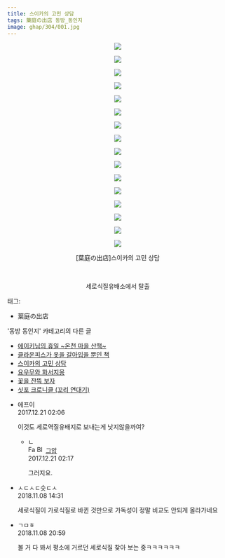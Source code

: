 ```yaml
---
title: 스이카의 고민 상담
tags: 葉庭の出店 동방_동인지
image: ghap/304/001.jpg
---
```

<div class="article">
<p style="text-align: center; clear: none; float: none;"><img src="{{ site.nasurl }}/ghap/304/001.jpg"/></p>
<p style="text-align: center; clear: none; float: none;"><img src="{{ site.nasurl }}/ghap/304/002.jpg"/></p>
<p style="text-align: center; clear: none; float: none;"><img src="{{ site.nasurl }}/ghap/304/003.jpg"/></p>
<p style="text-align: center; clear: none; float: none;"><img src="{{ site.nasurl }}/ghap/304/004.jpg"/></p>
<p style="text-align: center; clear: none; float: none;"><img src="{{ site.nasurl }}/ghap/304/005.jpg"/></p>
<p style="text-align: center; clear: none; float: none;"><img src="{{ site.nasurl }}/ghap/304/006.jpg"/></p>
<p style="text-align: center; clear: none; float: none;"><img src="{{ site.nasurl }}/ghap/304/007.jpg"/></p>
<p style="text-align: center; clear: none; float: none;"><img src="{{ site.nasurl }}/ghap/304/008.jpg"/></p>
<p style="text-align: center; clear: none; float: none;"><img src="{{ site.nasurl }}/ghap/304/009.jpg"/></p>
<p style="text-align: center; clear: none; float: none;"><img src="{{ site.nasurl }}/ghap/304/010.jpg"/></p>
<p style="text-align: center; clear: none; float: none;"><img src="{{ site.nasurl }}/ghap/304/011.jpg"/></p>
<p style="text-align: center; clear: none; float: none;"><img src="{{ site.nasurl }}/ghap/304/012.jpg"/></p>
<p style="text-align: center; clear: none; float: none;"><img src="{{ site.nasurl }}/ghap/304/013.jpg"/></p>
<p style="text-align: center; clear: none; float: none;"><img src="{{ site.nasurl }}/ghap/304/014.jpg"/></p>
<p style="text-align: center; clear: none; float: none;"><img src="{{ site.nasurl }}/ghap/304/015.jpg"/></p>
<p style="text-align: center; clear: none; float: none;"><img src="{{ site.nasurl }}/ghap/304/016.jpg"/></p>
<p style="text-align: center; clear: none; float: none;">[葉庭の出店]스이카의 고민 상담</p>
<p style="text-align: center; clear: none; float: none;"><br/></p>
<p style="text-align: center; clear: none; float: none;">세로식질유배소에서 탈출</p>
</div><div class="tagTrail">
<p>태그: </p>
<ul>
<li>葉庭の出店</li>
</ul>
</div><div class="another">
<p>'동방 동인지' 카테고리의 다른 글</p>
<ul>
<li><a href="/2018-11-11-ghap_5181">에이키님의 휴일 ~온천 마을 산책~</a></li>
<li><a href="/2018-11-08-ghap_5165">클라운피스가 옷을 갈아입을 뿐인 책</a></li>
<li><a href="/2018-11-08-ghap_304">스이카의 고민 상담</a></li>
<li><a href="/2018-11-08-ghap_5163">요우무와 화서지몽</a></li>
<li><a href="/2018-11-06-ghap_5162">꽃을 잔뜩 보자</a></li>
<li><a href="/2018-11-02-ghap_5083">싯포 크로니클 (꼬리 연대기)</a></li>
</ul>
</div><div class="cb_module cb_fluid">
<div class="cb_wrt cb_profile">
<div class="comment">
<ul>
<li class="cb_thumb_off" id="comment15156660">
<div class="cb_comment_area">
<div class="cb_info_area">
<div class="cb_section">
<span class="cb_nick_name">에프이</span>
</div>
<div class="cb_section">
<span class="cb_date">2017.12.21 02:06 </span>
</div>
</div>
<div class="cb_dsc_comment">
<p class="cb_dsc">
											이것도 세로역질유배지로 보내는게 낫지않을까여?
										</p>
</div>
<ul>
<li class="cb_thumb_off" id="comment15156664">
<span class="cb_bu_subnode">ㄴ</span>
<div class="cb_comment_area">
<div class="cb_info_area">
<div class="cb_section">
<span class="cb_nick_name"><img alt="Favicon of https://ghaptouhou.tistory.com" height="16" onerror="this.onerror=null;this.parentNode.removeChild(this)" src="https://ghaptouhou.tistory.com/favicon.ico" width="16"/> <img alt="BlogIcon" height="16" onerror="this.parentNode.removeChild(this)" src="https://ghaptouhou.tistory.com/index.gif" width="16"/> <a href="https://ghaptouhou.tistory.com" onclick="return openLinkInNewWindow(this)"> 그압</a><span class="tistoryProfileLayerTrigger" onclick='TistoryProfile.show(event, this, {"title":"\uc800\uae30 \uc774\uac70 \ub098\uc911\uc5d0 \uc218\uc815 \uac00\ub2a5\ud558\ub098\uc694","url":"https:\/\/ghap.tistory.com","nickname":"\uadf8\uc555","items":[]}); return false;'></span></span>
</div>
<div class="cb_section">
<span class="cb_date">2017.12.21 02:17 </span>
</div>
</div>
<div class="cb_dsc_comment">
<p class="cb_dsc">
																그러지요.
															</p>
</div>
</div>
</li>
</ul>
</div></li>
<li class="cb_thumb_off" id="comment15369844">
<div class="cb_comment_area">
<div class="cb_info_area">
<div class="cb_section">
<span class="cb_nick_name">ㅅㄷㅅㄷ슷ㄷㅅ</span>
</div>
<div class="cb_section">
<span class="cb_date">2018.11.08 14:31 </span>
</div>
</div>
<div class="cb_dsc_comment">
<p class="cb_dsc">
											세로식질이 가로식질로 바뀐 것만으로 가독성이 정말 비교도 안되게 올라가네요
										</p>
</div>
</div></li>
<li class="cb_thumb_off" id="comment15370022">
<div class="cb_comment_area">
<div class="cb_info_area">
<div class="cb_section">
<span class="cb_nick_name">ㄱㅁㅎ</span>
</div>
<div class="cb_section">
<span class="cb_date">2018.11.08 20:59 </span>
</div>
</div>
<div class="cb_dsc_comment">
<p class="cb_dsc">
											볼 거 다 봐서 평소에 거르던 세로식질 찾아 보는 중ㅋㅋㅋㅋㅋㅋ
										</p>
</div>
</div></li>
</ul>
</div>
</div><!-- commentList close -->
</div>
